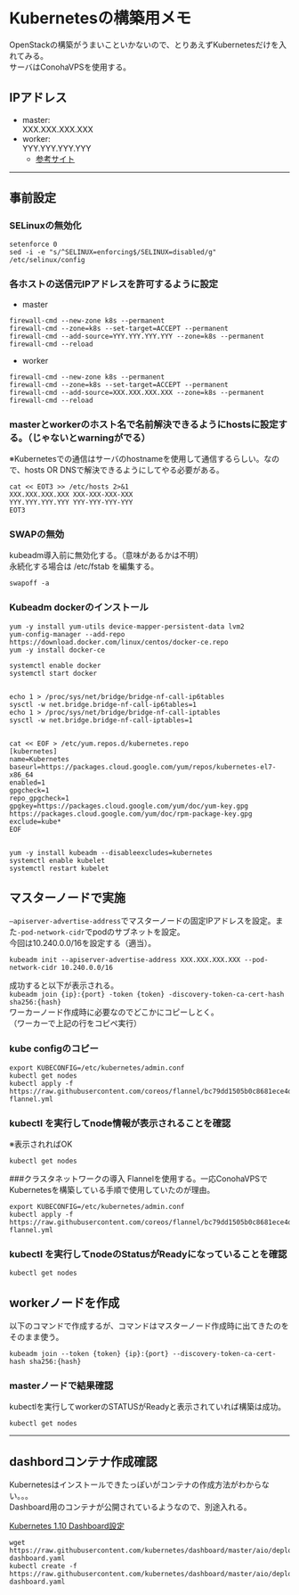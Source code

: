 # Kubernetesの構築用メモ
OpenStackの構築がうまいこといかないので、とりあえずKubernetesだけを入れてみる。  
サーバはConohaVPSを使用する。
## IPアドレス
- master:  
XXX.XXX.XXX.XXX  
- worker:  
YYY.YYY.YYY.YYY  
  - [参考サイト](https://ops.jig-saw.com/techblog/virtualbox_centos_kubernetes/)  
-------------------------------
## 事前設定

### SELinuxの無効化
```
setenforce 0
sed -i -e "s/^SELINUX=enforcing$/SELINUX=disabled/g" /etc/selinux/config
```

### 各ホストの送信元IPアドレスを許可するように設定
- master
```
firewall-cmd --new-zone k8s --permanent
firewall-cmd --zone=k8s --set-target=ACCEPT --permanent 
firewall-cmd --add-source=YYY.YYY.YYY.YYY --zone=k8s --permanent
firewall-cmd --reload
```

- worker
```
firewall-cmd --new-zone k8s --permanent
firewall-cmd --zone=k8s --set-target=ACCEPT --permanent 
firewall-cmd --add-source=XXX.XXX.XXX.XXX --zone=k8s --permanent
firewall-cmd --reload
```

### masterとworkerのホスト名で名前解決できるようにhostsに設定する。（じゃないとwarningがでる）
※Kubernetesでの通信はサーバのhostnameを使用して通信するらしい。なので、hosts OR DNSで解決できるようにしてやる必要がある。
```
cat << EOT3 >> /etc/hosts 2>&1
XXX.XXX.XXX.XXX XXX-XXX-XXX-XXX
YYY.YYY.YYY.YYY YYY-YYY-YYY-YYY
EOT3
```

### SWAPの無効
kubeadm導入前に無効化する。（意味があるかは不明）  
永続化する場合は /etc/fstab を編集する。
```
swapoff -a
```

### Kubeadm dockerのインストール
```
yum -y install yum-utils device-mapper-persistent-data lvm2
yum-config-manager --add-repo https://download.docker.com/linux/centos/docker-ce.repo
yum -y install docker-ce

systemctl enable docker
systemctl start docker


echo 1 > /proc/sys/net/bridge/bridge-nf-call-ip6tables
sysctl -w net.bridge.bridge-nf-call-ip6tables=1
echo 1 > /proc/sys/net/bridge/bridge-nf-call-iptables
sysctl -w net.bridge.bridge-nf-call-iptables=1


cat << EOF > /etc/yum.repos.d/kubernetes.repo
[kubernetes]
name=Kubernetes
baseurl=https://packages.cloud.google.com/yum/repos/kubernetes-el7-x86_64
enabled=1
gpgcheck=1
repo_gpgcheck=1
gpgkey=https://packages.cloud.google.com/yum/doc/yum-key.gpg https://packages.cloud.google.com/yum/doc/rpm-package-key.gpg
exclude=kube*
EOF


yum -y install kubeadm --disableexcludes=kubernetes
systemctl enable kubelet
systemctl restart kubelet

```


## マスターノードで実施
`–apiserver-advertise-address`でマスターノードの固定IPアドレスを設定。また`-pod-network-cidr`でpodのサブネットを設定。  
今回は10.240.0.0/16を設定する（適当）。

```
kubeadm init --apiserver-advertise-address XXX.XXX.XXX.XXX --pod-network-cidr 10.240.0.0/16
```

成功すると以下が表示される。  
`kubeadm join {ip}:{port} -token {token} -discovery-token-ca-cert-hash sha256:{hash}`  
ワーカーノード作成時に必要なのでどこかにコピーしとく。  
（ワーカーで上記の行をコピペ実行）  


### kube configのコピー
```
export KUBECONFIG=/etc/kubernetes/admin.conf
kubectl get nodes
kubectl apply -f https://raw.githubusercontent.com/coreos/flannel/bc79dd1505b0c8681ece4de4c0d86c5cd2643275/Documentation/kube-flannel.yml
```

### kubectl を実行してnode情報が表示されることを確認
※表示されればOK
```
kubectl get nodes
```

###クラスタネットワークの導入
Flannelを使用する。一応ConohaVPSでKubernetesを構築している手順で使用していたのが理由。

```
export KUBECONFIG=/etc/kubernetes/admin.conf
kubectl apply -f https://raw.githubusercontent.com/coreos/flannel/bc79dd1505b0c8681ece4de4c0d86c5cd2643275/Documentation/kube-flannel.yml
```

### kubectl を実行してnodeのStatusがReadyになっていることを確認
```
kubectl get nodes
```

## workerノードを作成
以下のコマンドで作成するが、コマンドはマスターノード作成時に出てきたのをそのまま使う。
```
kubeadm join --token {token} {ip}:{port} --discovery-token-ca-cert-hash sha256:{hash}
```

### masterノードで結果確認
kubectlを実行してworkerのSTATUSがReadyと表示されていれば構築は成功。
```
kubectl get nodes
```

---
## dashbordコンテナ作成確認
Kubernetesはインストールできたっぽいがコンテナの作成方法がわからない。。。  
Dashboard用のコンテナが公開されているようなので、別途入れる。

[Kubernetes 1.10 Dashboard設定](https://qiita.com/sugimount/items/689b7cd172c7eaf1235f)

```
wget https://raw.githubusercontent.com/kubernetes/dashboard/master/aio/deploy/recommended/kubernetes-dashboard.yaml
kubectl create -f https://raw.githubusercontent.com/kubernetes/dashboard/master/aio/deploy/recommended/kubernetes-dashboard.yaml
```

